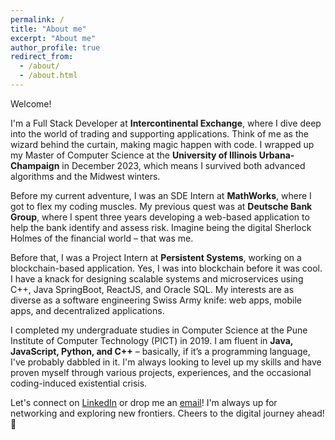 ```yaml
---
permalink: /
title: "About me"
excerpt: "About me"
author_profile: true
redirect_from: 
  - /about/
  - /about.html
---
```


Welcome!

I'm a Full Stack Developer at **Intercontinental Exchange**, where I dive deep into the world of trading and supporting applications. Think of me as the wizard behind the curtain, making magic happen with code. I wrapped up my Master of Computer Science at the **University of Illinois Urbana-Champaign** in December 2023, which means I survived both advanced algorithms and the Midwest winters.

Before my current adventure, I was an SDE Intern at **MathWorks**, where I got to flex my coding muscles. My previous quest was at **Deutsche Bank Group**, where I spent three years developing a web-based application to help the bank identify and assess risk. Imagine being the digital Sherlock Holmes of the financial world – that was me.

Before that, I was a Project Intern at **Persistent Systems**, working on a blockchain-based application. Yes, I was into blockchain before it was cool. I have a knack for designing scalable systems and microservices using C++, Java SpringBoot, ReactJS, and Oracle SQL. My interests are as diverse as a software engineering Swiss Army knife: web apps, mobile apps, and decentralized applications.

I completed my undergraduate studies in Computer Science at the Pune Institute of Computer Technology (PICT) in 2019. I am fluent in **Java, JavaScript, Python, and C++** – basically, if it’s a programming language, I've probably dabbled in it. I'm always looking to level up my skills and have proven myself through various projects, experiences, and the occasional coding-induced existential crisis.

Let's connect on [LinkedIn](https://www.linkedin.com/in/chinmay-saraf/) or drop me an [email](chinmay.n.saraf@gmail.com)! I'm always up for networking and exploring new frontiers. Cheers to the digital journey ahead! 🌟


